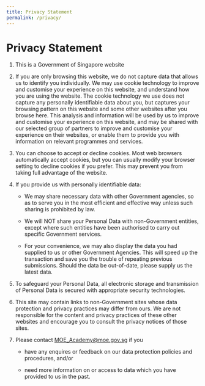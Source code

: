 ```yaml
---
title: Privacy Statement
permalink: /privacy/
---
```

Privacy Statement
=================

1.  This is a Government of Singapore website
    
2.  If you are only browsing this website, we do not capture data that allows us to identify you individually. We may use cookie technology to improve and customise your experience on this website, and understand how you are using the website. The cookie technology we use does not capture any personally identifiable data about you, but captures your browsing pattern on this website and some other websites after you browse here. This analysis and information will be used by us to improve and customise your experience on this website, and may be shared with our selected group of partners to improve and customise your experience on their websites, or enable them to provide you with information on relevant programmes and services.
    
3.  You can choose to accept or decline cookies. Most web browsers automatically accept cookies, but you can usually modify your browser setting to decline cookies if you prefer. This may prevent you from taking full advantage of the website.
    
4.  If you provide us with personally identifiable data:
    
    *   We may share necessary data with other Government agencies, so as to serve you in the most efficient and effective way unless such sharing is prohibited by law.
        
    *   We will NOT share your Personal Data with non-Government entities, except where such entities have been authorised to carry out specific Government services.
        
    *   For your convenience, we may also display the data you had supplied to us or other Government Agencies. This will speed up the transaction and save you the trouble of repeating previous submissions. Should the data be out-of-date, please supply us the latest data.
        
5.  To safeguard your Personal Data, all electronic storage and transmission of Personal Data is secured with appropriate security technologies.
    
6.  This site may contain links to non-Government sites whose data protection and privacy practices may differ from ours. We are not responsible for the content and privacy practices of these other websites and encourage you to consult the privacy notices of those sites.
    
7.  Please contact [MOE\_Academy@moe.gov.sg](mailto:%20MOE_Academy@moe.gov.sg) if you
    
    *   have any enquires or feedback on our data protection policies and procedures, and/or
        
    *   need more information on or access to data which you have provided to us in the past.